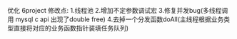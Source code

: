 优化 6project 
修改点:
1.线程池 
2.增加不定参数调试宏 
3.修复并发bug(多线程调用 mysql c api 出现了double free) 
4.去掉一个分发函数doAll(主线程根据业务类型直接将对应的业务函数指针装填任务队列) 
